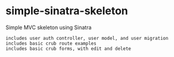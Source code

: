 simple-sinatra-skeleton
=======================
Simple MVC skeleton using Sinatra
```
includes user auth controller, user model, and user migration
includes basic crub route examples
includes basic crub forms, with edit and delete
```

